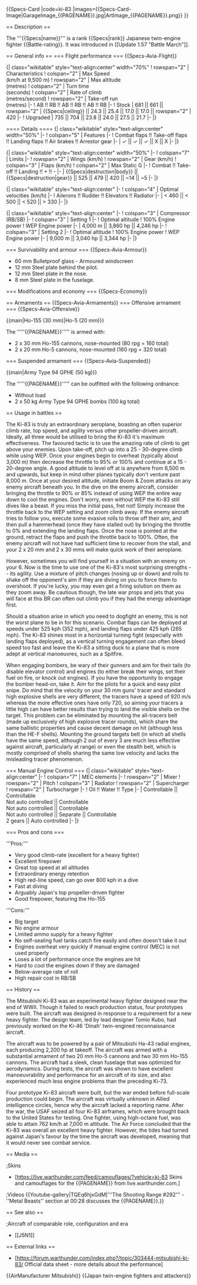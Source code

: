 {{Specs-Card
|code=ki-83
|images={{Specs-Card-Image|GarageImage_{{PAGENAME}}.jpg|ArtImage\_{{PAGENAME}}.png}}
}}

== Description ==

<!-- ''In the description, the first part should be about the history of and the creation and combat usage of the aircraft, as well as its key features. In the second part, tell the reader about the aircraft in the game. Insert a screenshot of the vehicle, so that if the novice player does not remember the vehicle by name, he will immediately understand what kind of vehicle the article is talking about.'' -->

The '''{{Specs|name}}''' is a rank {{Specs|rank}} Japanese twin-engine fighter {{Battle-rating}}. It was introduced in [[Update 1.57 "Battle March"]].

== General info ==
=== Flight performance ===
{{Specs-Avia-Flight}}

<!--''Describe how the aircraft behaves in the air. Speed, manoeuvrability, acceleration and allowable loads - these are the most important characteristics of the vehicle.''-->

{| class="wikitable" style="text-align:center" width="70%"
! rowspan="2" | Characteristics
! colspan="2" | Max Speed<br>(km/h at 9,500 m)
! rowspan="2" | Max altitude<br>(metres)
! colspan="2" | Turn time<br>(seconds)
! colspan="2" | Rate of climb<br>(metres/second)
! rowspan="2" | Take-off run<br>(metres)
|-
! AB !! RB !! AB !! RB !! AB !! RB
|-
! Stock
| 681 || 661 || rowspan="2" | {{Specs|ceiling}} || 24.3 || 25.4 || 17.0 || 17.0 || rowspan="2" | 420
|-
! Upgraded
| 735 || 704 || 23.8 || 24.0 || 27.5 || 21.7
|-
|}

==== Details ====
{| class="wikitable" style="text-align:center" width="50%"
|-
! colspan="5" | Features
|-
! Combat flaps !! Take-off flaps !! Landing flaps !! Air brakes !! Arrestor gear
|-
| ✓ || ✓ || ✓ || X || X <!-- ✓ -->
|-
|}

{| class="wikitable" style="text-align:center" width="50%"
|-
! colspan="7" | Limits
|-
! rowspan="2" | Wings (km/h)
! rowspan="2" | Gear (km/h)
! colspan="3" | Flaps (km/h)
! colspan="2" | Max Static G
|-
! Combat !! Take-off !! Landing !! + !! -
|-
| {{Specs|destruction|body}} || {{Specs|destruction|gear}} || 525 || 479 || 420 || ~14 || ~5
|-
|}

{| class="wikitable" style="text-align:center"
|-
! colspan="4" | Optimal velocities (km/h)
|-
! Ailerons !! Rudder !! Elevators !! Radiator
|-
| < 460 || < 500 || < 520 || > 330
|-
|}

{| class="wikitable" style="text-align:center"
|-
! colspan="3" | Compressor (RB/SB)
|-
! colspan="3" | Setting 1
|-
! Optimal altitude
! 100% Engine power
! WEP Engine power
|-
| 4,000 m || 3,860 hp || 4,246 hp
|-
! colspan="3" | Setting 2
|-
! Optimal altitude
! 100% Engine power
! WEP Engine power
|-
| 9,000 m || 3,040 hp || 3,344 hp
|-
|}

=== Survivability and armour ===
{{Specs-Avia-Armour}}

<!-- ''Examine the survivability of the aircraft. Note how vulnerable the structure is and how secure the pilot is, whether the fuel tanks are armoured, etc. Describe the armour, if there is any, and also mention the vulnerability of other critical aircraft systems.'' -->

- 60 mm Bulletproof glass - Armoured windscreen
- 12 mm Steel plate behind the pilot.
- 12 mm Steel plate in the nose.
- 8 mm Steel plate in the fuselage.

=== Modifications and economy ===
{{Specs-Economy}}

== Armaments ==
{{Specs-Avia-Armaments}}
=== Offensive armament ===
{{Specs-Avia-Offensive}}

<!-- ''Describe the offensive armament of the aircraft, if any. Describe how effective the cannons and machine guns are in a battle, and also what belts or drums are better to use. If there is no offensive weaponry, delete this subsection.'' -->

{{main|Ho-155 (30 mm)|Ho-5 (20 mm)}}

The '''''{{PAGENAME}}''''' is armed with:

- 2 x 30 mm Ho-155 cannons, nose-mounted (80 rpg = 160 total)
- 2 x 20 mm Ho-5 cannons, nose-mounted (160 rpg = 320 total)

=== Suspended armament ===
{{Specs-Avia-Suspended}}

<!-- ''Describe the aircraft's suspended armament: additional cannons under the wings, bombs, rockets and torpedoes. This section is especially important for bombers and attackers. If there is no suspended weaponry remove this subsection.'' -->

{{main|Army Type 94 GPHE (50 kg)}}

The '''''{{PAGENAME}}''''' can be outfitted with the following ordnance:

- Without load
- 2 x 50 kg Army Type 94 GPHE bombs (100 kg total)

== Usage in battles ==

<!-- ''Describe the tactics of playing in the aircraft, the features of using aircraft in a team and advice on tactics. Refrain from creating a "guide" - do not impose a single point of view, but instead, give the reader food for thought. Examine the most dangerous enemies and give recommendations on fighting them. If necessary, note the specifics of the game in different modes (AB, RB, SB).'' -->

The Ki-83 is truly an extraordinary aeroplane, boasting an often superior climb rate, top speed, and agility versus other propeller-driven aircraft. Ideally, all three would be utilised to bring the Ki-83 it's maximum effectiveness. The favoured tactic is to use the amazing rate of climb to get above your enemies. Upon take-off, pitch up into a 25 - 30-degree climb while using WEP. Once your engines begin to overheat (typically about 3,000 m) then decrease the throttle to 95% or 100% and continue at a 15 - 20-degree angle. A good altitude to level off at is anywhere from 6,500 m and upwards, but keep in mind other planes typically don't venture past 8,000 m. Once at your desired altitude, initiate Boom & Zoom attacks on any enemy aircraft beneath you. In the dive on the enemy aircraft, consider bringing the throttle to 90% or 85% instead of using WEP the entire way down to cool the engines. Don't worry, even without WEP the Ki-83 still dives like a beast. If you miss the initial pass, fret not! Simply increase the throttle back to the WEP setting and zoom climb away. If the enemy aircraft tries to follow you, execute some evasive rolls to throw off their aim, and then pull a hammerhead (once they have stalled out) by bringing the throttle to 0% and extending the landing flaps. Once the nose is pointed at the ground, retract the flaps and push the throttle back to 100%. Often, the enemy aircraft will not have had sufficient time to recover from the stall, and your 2 x 20 mm and 2 x 30 mms will make quick work of their aeroplane.

However, sometimes you will find yourself in a situation with an enemy on your 6. Now is the time to use one of the Ki-83's most surprising strengths -- its agility. Use a mixture of pitch changes (nosing up or down) and rolls to shake off the opponent's aim if they are diving on you to force them to overshoot. If you're lucky, you may even get a firing solution on them as they zoom away. Be cautious though, the late war props and jets that you will face at this BR can often out climb you if they had the energy advantage first.

Should a situation arise in which you need to dogfight an enemy, this is not the worst plane to be in for this scenario. Combat flaps can be deployed at speeds under 525 kph (352 mph), and landing flaps under 425 kph (265 mph). The Ki-83 shines most in a horizontal turning fight (especially with landing flaps deployed), as a vertical turning engagement can often bleed speed too fast and leave the Ki-83 a sitting duck to a plane that is more adept at vertical manoeuvres, such as a Spitfire.

When engaging bombers, be wary of their gunners and aim for their tails (to disable elevator control) and engines (to either break their wings, set their fuel on fire, or knock out engines). If you have the opportunity to engage the bomber head-on, take it. Aim for the pilots for a quick and easy pilot snipe. Do mind that the velocity on your 30 mm guns' tracer and standard high explosive shells are very different, the tracers have a speed of 920 m/s whereas the more effective ones have only 720, so aiming your tracers a little high can have better results than trying to land the visible shells on the target. This problem can be eliminated by mounting the all-tracers belt (made up exclusively of high explosive tracer rounds), which share the same ballistic properties and cause decent damage on hit (although less than the HE-F shells). Mounting the ground targets belt (in which all shells have the same speed, although 2 out of every 3 are much less effective against aircraft, particularly at range) or even the stealth belt, which is mostly comprised of shells sharing the same low velocity and lacks the misleading tracer phenomenon.

=== Manual Engine Control ===
{| class="wikitable" style="text-align:center"
|-
! colspan="7" | MEC elements
|-
! rowspan="2" | Mixer
! rowspan="2" | Pitch
! colspan="3" | Radiator
! rowspan="2" | Supercharger
! rowspan="2" | Turbocharger
|-
! Oil !! Water !! Type
|-
| Controllable || Controllable<br>Not auto controlled || Controllable<br>Not auto controlled || Controllable<br>Not auto controlled || Separate || Controllable<br>2 gears || Auto controlled
|-
|}

=== Pros and cons ===

<!-- ''Summarise and briefly evaluate the vehicle in terms of its characteristics and combat effectiveness. Mark its pros and cons in the bulleted list. Try not to use more than 6 points for each of the characteristics. Avoid using categorical definitions such as "bad", "good" and the like - use substitutions with softer forms such as "inadequate" and "effective".'' -->

'''Pros:'''

- Very good climb-rate (excellent for a heavy fighter)
- Excellent firepower
- Great top speed at all altitudes
- Extraordinary energy retention
- High red-line speed, can go over 800 kph in a dive
- Fast at diving
- Arguably Japan's top propeller-driven fighter
- Good firepower, featuring the Ho-155

'''Cons:'''

- Big target
- No engine armour
- Limited ammo supply for a heavy fighter
- No self-sealing fuel tanks catch fire easily and often doesn't take it out
- Engines overheat very quickly if manual engine control (MEC) is not used properly
- Loses a lot of performance once the engines are hit
- Hard to cool the engines down if they are damaged
- Below-average rate of roll
- High repair cost in RB/SB

== History ==

<!-- ''Describe the history of the creation and combat usage of the aircraft in more detail than in the introduction. If the historical reference turns out to be too long, take it to a separate article, taking a link to the article about the vehicle and adding a block "/History" (example: <nowiki>https://wiki.warthunder.com/(Vehicle-name)/History</nowiki>) and add a link to it here using the <code>main</code> template. Be sure to reference text and sources by using <code><nowiki><ref></ref></nowiki></code>, as well as adding them at the end of the article with <code><nowiki><references /></nowiki></code>. This section may also include the vehicle's dev blog entry (if applicable) and the in-game encyclopedia description (under <code><nowiki>=== In-game description ===</nowiki></code>, also if applicable).'' -->

The Mitsubishi Ki-83 was an experimental heavy fighter designed near the end of WWII. Though it failed to reach production status, four prototypes were built. The aircraft was designed in response to a requirement for a new heavy fighter. The design team, led by lead designer Tomio Kubo, had previously worked on the Ki-46 'Dinah' twin-engined reconnaissance aircraft.

The aircraft was to be powered by a pair of Mitsubishi Ha-43 radial engines, each producing 2,200 hp at takeoff. The aircraft was armed with a substantial armament of two 20 mm Ho-5 cannons and two 30 mm Ho-155 cannons. The aircraft had a sleek, clean fuselage that was optimized for aerodynamics. During tests, the aircraft was shown to have excellent manoeuvrability and performance for an aircraft of its size, and also experienced much less engine problems than the preceding Ki-73.

Four prototype Ki-83 aircraft were built, but the war ended before full-scale production could begin. The aircraft was virtually unknown in Allied intelligence circles, hence why the aircraft lacked a reporting name. After the war, the USAF seized all four Ki-83 airframes, which were brought back to the United States for testing. One fighter, using high-octane fuel, was able to attain 762 km/h at 7,000 m altitude. The Air Force concluded that the Ki-83 was overall an excellent heavy fighter. However, the tides had turned against Japan's favour by the time the aircraft was developed, meaning that it would never see combat service.

== Media ==

<!-- ''Excellent additions to the article would be video guides, screenshots from the game, and photos.'' -->

;Skins

- [https://live.warthunder.com/feed/camouflages/?vehicle=ki-83 Skins and camouflages for the {{PAGENAME}} from live.warthunder.com.]

;Videos
{{Youtube-gallery|TQEq6hjxGdM|'''The Shooting Range #292''' - ''Metal Beasts'' section at 00:28 discusses the {{PAGENAME}}.}}

== See also ==

<!-- ''Links to the articles on the War Thunder Wiki that you think will be useful for the reader, for example:''
* ''reference to the series of the aircraft;''
* ''links to approximate analogues of other nations and research trees.'' -->

;Aircraft of comparable role, configuration and era

- [[J5N1]]

== External links ==

<!--''Paste links to sources and external resources, such as:''
* ''topic on the official game forum;''
* ''other literature.''-->

- [https://forum.warthunder.com/index.php?/topic/303444-mitsubishi-ki-83/ Official data sheet - more details about the performance]

{{AirManufacturer Mitsubishi}}
{{Japan twin-engine fighters and attackers}}
